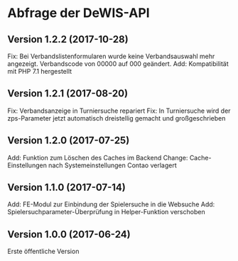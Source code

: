 # Abfrage der DeWIS-API

## Version 1.2.2 (2017-10-28)

Fix: Bei Verbandslistenformularen wurde keine Verbandsauswahl mehr angezeigt. Verbandscode von 00000 auf 000 geändert.
Add: Kompatibilität mit PHP 7.1 hergestellt

## Version 1.2.1 (2017-08-20)

Fix: Verbandsanzeige in Turniersuche repariert
Fix: In Turniersuche wird der zps-Parameter jetzt automatisch dreistellig gemacht und großgeschrieben

## Version 1.2.0 (2017-07-25)

Add: Funktion zum Löschen des Caches im Backend
Change: Cache-Einstellungen nach Systemeinstellungen Contao verlagert

## Version 1.1.0 (2017-07-14)

Add: FE-Modul zur Einbindung der Spielersuche in die Websuche
Add: Spielersuchparameter-Überprüfung in Helper-Funktion verschoben

## Version 1.0.0 (2017-06-24)

Erste öffentliche Version

